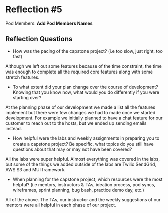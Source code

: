 # Reflection #5

Pod Members: **Add Pod Members Names**

## Reflection Questions

* How was the pacing of the capstone project? (i.e too slow, just right, too fast) 


Although we left out some features because of the time constraint, the time was enough to complete all the required core features along with some stretch features.

* To what extent did your plan change over the course of development? Knowing that you know now, what would you do differently if you were starting over?


At the planning phase of our development we made a list all the features implement but there were few changes we had to made once we started development. For example we initially planned to have a chat feature for our customer to reach out to the hosts, but we ended up sending emails instead. 

* How helpful were the labs and weekly assignments in preparing you to create a capstone project? Be specific, what topics do you still have questions about that may or may not have been covered?


All the labs were super helpful. Almost everything was covered in the labs, but some of the things we added outside of the labs are Twilio SendGrid, AWS S3 and MUI framework.  

* When planning for the capstone project, which resources were the most helpful? (i.e mentors, instructors & TAs, ideation process, pod syncs, wireframes, sprint planning, bug bash, practice demo day, etc.)


All of the above. The TAs, our instructor and the weekly suggestions of our mentors were all helpful in each phase of our project. 
